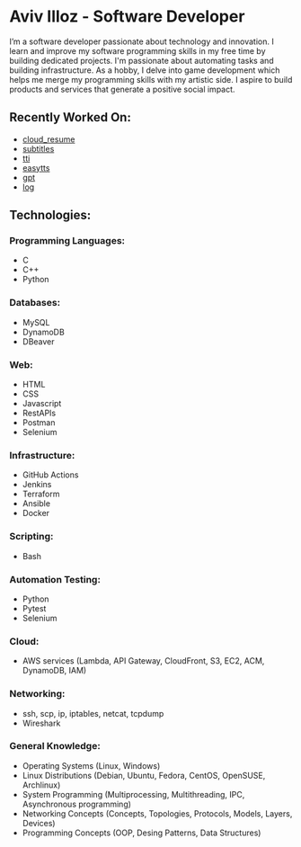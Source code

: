 # Aviv Illoz - Software Developer

<!--
**avivilloz/avivilloz** is a ✨ _special_ ✨ repository because its `README.md` (this file) appears on your GitHub profile.

Here are some ideas to get you started:

- 🔭 I’m currently working on ...
- 🌱 I’m currently learning ...
- 👯 I’m looking to collaborate on ...
- 🤔 I’m looking for help with ...
- 💬 Ask me about ...
- 📫 How to reach me: ...
- 😄 Pronouns: ...
- ⚡ Fun fact: ...
-->

I’m a software developer passionate about technology and innovation. I learn and improve my software programming skills in my free time by building dedicated projects. I'm passionate about automating tasks and building infrastructure. As a hobby, I delve into game development which helps me merge my programming skills with my artistic side. I aspire to build products and services that generate a positive social impact.

## Recently Worked On:

- [cloud_resume](https://github.com/avivilloz/cloud_resume)
- [subtitles](https://github.com/avivilloz/subtitles)
- [tti](https://github.com/avivilloz/tti)
- [easytts](https://github.com/avivilloz/easytts)
- [gpt](https://github.com/avivilloz/gpt)
- [log](https://github.com/avivilloz/log)

## Technologies:

### Programming Languages:

- C
- C++
- Python

### Databases:

- MySQL
- DynamoDB
- DBeaver

### Web:

- HTML
- CSS
- Javascript
- RestAPIs
- Postman
- Selenium

### Infrastructure:

- GitHub Actions
- Jenkins
- Terraform
- Ansible
- Docker

### Scripting:

- Bash

### Automation Testing:

- Python
- Pytest
- Selenium

### Cloud:

- AWS services (Lambda, API Gateway, CloudFront, S3, EC2, ACM, DynamoDB, IAM)

### Networking:

- ssh, scp, ip, iptables, netcat, tcpdump
- Wireshark

### General Knowledge:

- Operating Systems (Linux, Windows)
- Linux Distributions (Debian, Ubuntu, Fedora, CentOS, OpenSUSE, Archlinux)
- System Programming (Multiprocessing, Multithreading, IPC, Asynchronous programming)
- Networking Concepts (Concepts, Topologies, Protocols, Models, Layers, Devices)
- Programming Concepts (OOP, Desing Patterns, Data Structures)
